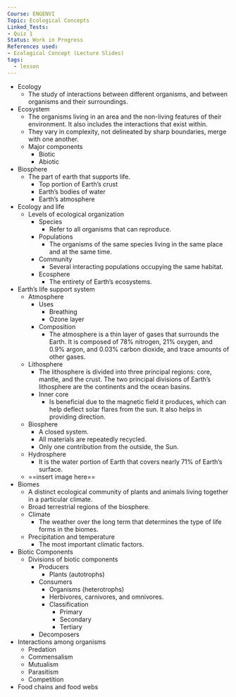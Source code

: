 ```yaml
---
Course: ENGENVI
Topic: Ecological Concepts
Linked_Tests:
- Quiz 1
Status: Work in Progress
References used:
- Ecological Concept (Lecture Slides)
tags:
  - lesson
---
```


- Ecology
	- The study of interactions between different organisms, and between organisms and their surroundings.
- Ecosystem
	- The organisms living in an area and the non-living features of their environment. It also includes the interactions that exist within.
	- They vary in complexity, not delineated by sharp boundaries, merge with one another.
	- Major components
		- Biotic
		- Abiotic
- Biosphere
	- The part of earth that supports life.
		- Top portion of Earth’s crust
		- Earth’s bodies of water
		- Earth’s atmosphere
- Ecology and life
	- Levels of ecological organization
		- Species
			- Refer to all organisms that can reproduce.
		- Populations
			- The organisms of the same species living in the same place and at the same time.
		- Community
			- Several interacting populations occupying the same habitat.
		- Ecosphere
			- The entirety of Earth’s ecosystems.
- Earth’s life support system
	- Atmosphere
		- Uses
			- Breathing
			- Ozone layer
		- Composition
			- The atmosphere is a thin layer of gases that surrounds the Earth. It is composed of 78% nitrogen, 21% oxygen, and 0.9% argon, and 0.03% carbon dioxide, and trace amounts of other gases.
	- Lithosphere
		- The lithosphere is divided into three principal regions: core, mantle, and the crust. The two principal divisions of Earth’s lithosphere are the continents and the ocean basins.
		- Inner core
			- Is beneficial due to the magnetic field it produces, which can help deflect solar flares from the sun. It also helps in providing direction.
	- Biosphere
		- A closed system.
		- All materials are repeatedly recycled.
		- Only one contribution from the outside, the Sun.
	- Hydrosphere
		- It is the water portion of Earth that covers nearly 71% of Earth’s surface.
	- ==insert image here==
- Biomes
	- A distinct ecological community of plants and animals living together in a particular climate.
	- Broad terrestrial regions of the biosphere.
	- Climate
		- The weather over the long term that determines the type of life forms in the biomes.
	- Precipitation and temperature
		- The most important climatic factors.
- Biotic Components
	- Divisions of biotic components
		- Producers
			- Plants (autotrophs)
		- Consumers
			- Organisms (heterotrophs)
			- Herbivores, carnivores, and omnivores.
			- Classification
				- Primary
				- Secondary
				- Tertiary
		- Decomposers
- Interactions among organisms
	- Predation
	- Commensalism
	- Mutualism
	- Parasitism
	- Competition
- Food chains and food webs